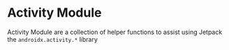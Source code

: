 # Activity Module

Activity Module are a collection of helper functions to assist using Jetpack
the `androidx.activity.*`
library
